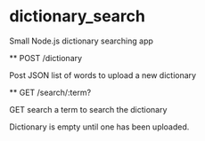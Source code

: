 dictionary_search
=================

Small Node.js dictionary searching app


** POST /dictionary

Post JSON list of words to upload a new dictionary


** GET /search/:term?

GET search a term to search the dictionary


Dictionary is empty until one has been uploaded.

